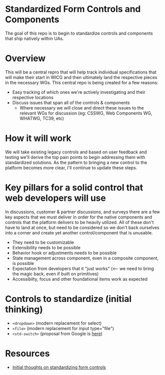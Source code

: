 # Standardized Form Controls and Components
The goal of this repo is to begin to standardize controls and components that ship natively within UAs.

# Overview
This will be a central repro that will help track individual specifications that will make their start in WICG and then ultimately land the respective pieces in the necessary WGs. This central repo is being created for a few reasons:

* Easy tracking of which ones we're actively investigating and their respective locations
* Discuss issues that span all of the controls & components
  * Where necessary we will close and direct these issues to the relevant WGs for discussion (eg: CSSWG, Web Components WG, WHATWG, TC39, etc)

# How it will work
We will take existing legacy controls and based on user feedback and testing we'll derive the top pain points to begin
addressing them with standardized solutions. As the pattern to bringing a new control
to the platform becomes more clear, I'll continue to update these steps.

# <a name="pillars"></a> Key pillars for a solid control that web developers will use
In discussions, customer & partner discussions, and surveys there are a few key aspects that we must deliver in order
for the native components and controls that the platform delivers to be heavily utilized. All of these don't have to land at once, but need to be considered so we don't back ourselves into a corner and create yet another control/component that is unusable.

* They need to be customizable
* Extensibility needs to be possible
* Behavior hook or adjustments needs to be possible
* State management across component, even in a composite component, is possible
* Expectation from developers that it "just works" (<-- we need to bring the magic back, even if built on primitives)
* Accessibilty, focus and other foundational items work as expected

# Controls to standardize (initial thinking)
* `<dropdown>` (modern replacement for select)
* `<file>` (modern replacement for input type="file")
* `<std-switch>` (proposal from Google is [here](https://github.com/tkent-google/std-switch))

# Resources
* [Initial thoughts on standardizing form controls](https://www.gwhitworth.com/blog/2019/07/form-controls-components/)
